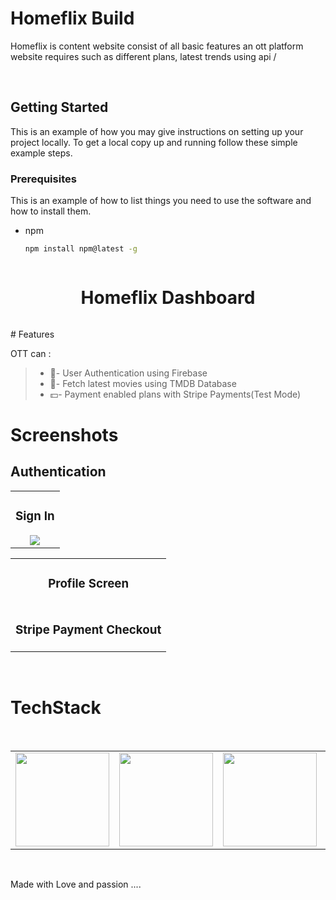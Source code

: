 # Homeflix Build
Homeflix is content website consist of all basic features an ott platform website requires such as different plans, latest trends using api /


<br />


<!-- GETTING STARTED -->
## Getting Started

This is an example of how you may give instructions on setting up your project locally.
To get a local copy up and running follow these simple example steps.

### Prerequisites

This is an example of how to list things you need to use the software and how to install them.
* npm
  ```sh
  npm install npm@latest -g
  ```
   ```

<p align="center">
<h1 align="center">Homeflix Dashboard</h1>
</p>

<p align="center">
 <img src="https://i.pinimg.com/originals/47/08/fb/4708fb4d2d945cc0bd6bec506d052160.jpg" alt=""/>
</p>
# Features

OTT can :
>
>* 🔐- User Authentication using Firebase
>* 🎥- Fetch latest movies using TMDB Database
>* 💵- Payment enabled plans with Stripe Payments(Test Mode)


# Screenshots
## Authentication
<table>
  <tr>
    <td align="center">
   <h3> Sign In </h3>
   <img src="https://i.pinimg.com/originals/46/98/6e/46986e7a03bd44aead773f56b62632ae.jpg" /></td>
  
  </tr
  </table>

<table>
  <tr>
    <td align="center">
        <h3> Profile Screen </h3>
        <img src="https://i.pinimg.com/originals/54/16/5c/54165cf9b250f97dc9ced09702a0977c.jpg" alt=""/></td>
        </tr>
  <tr>
    <td align="center">
        <h3> Stripe Payment Checkout </h3>
        <img src="https://i.pinimg.com/originals/ef/db/2d/efdb2d886d189b795acf6a22e1d26302.jpg" alt=""/></td>
        </tr>
  </table>

<br />


# TechStack
<table>
  <tr>
    <td><img src="https://upload.wikimedia.org/wikipedia/commons/a/a7/React-icon.svg" width="150px" height="150px" /></td>
    <td><img src="https://cdn.worldvectorlogo.com/logos/redux.svg" width="150px" height="150px" /></td>
    <td><img src="https://upload.wikimedia.org/wikipedia/commons/b/ba/Stripe_Logo%2C_revised_2016.svg"  width="150px" height="150px"></td>
   <td><img src="https://www.vectorlogo.zone/logos/firebase/firebase-ar21.svg"  width="150px" height="150px"></td>
   <td><img src="https://pbs.twimg.com/profile_images/1243623122089041920/gVZIvphd_400x400.jpg"  width="150px" height="150px"></td>
    <br />  </td>
  </tr>
  </table>

<br />

Made with Love and passion ....


